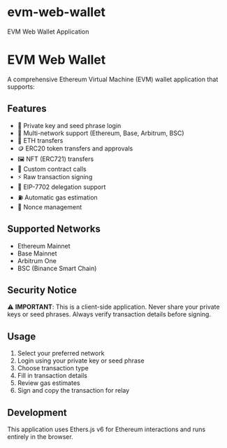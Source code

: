 # evm-web-wallet
EVM Web Wallet Application

# EVM Web Wallet

A comprehensive Ethereum Virtual Machine (EVM) wallet application that supports:

## Features
- 🔑 Private key and seed phrase login
- 🔄 Multi-network support (Ethereum, Base, Arbitrum, BSC)
- 💸 ETH transfers
- 🪙 ERC20 token transfers and approvals  
- 🖼️ NFT (ERC721) transfers
- 🤖 Custom contract calls
- ⚡ Raw transaction signing
- 🔗 EIP-7702 delegation support
- ⛽ Automatic gas estimation
- 🔢 Nonce management

## Supported Networks
- Ethereum Mainnet
- Base Mainnet
- Arbitrum One
- BSC (Binance Smart Chain)

## Security Notice
⚠️ **IMPORTANT**: This is a client-side application. Never share your private keys or seed phrases. Always verify transaction details before signing.

## Usage
1. Select your preferred network
2. Login using your private key or seed phrase
3. Choose transaction type
4. Fill in transaction details
5. Review gas estimates
6. Sign and copy the transaction for relay

## Development
This application uses Ethers.js v6 for Ethereum interactions and runs entirely in the browser.
